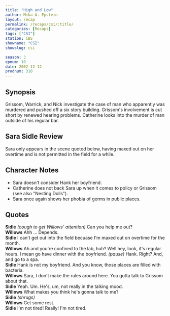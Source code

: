 ```yaml
---
title: "High and Low"
author: Mika A. Epstein
layout: recap
permalink: /recaps/csi/:title/
categories: [Recaps]
tags: ["CSI"]
station: CBS
showname: "CSI"
showslug: csi

season: 3
epnum: 10
date: 2002-12-12
prodnum: 310  
---
```


## Synopsis

Grissom, Warrick, and Nick investigate the case of man who apparently was murdered and pushed off a six story building. Grissom's involvement is cut short by renewed hearing problems. Catherine looks into the murder of man outside of his regular bar.

## Sara Sidle Review

Sara only appears in the scene quoted below, having maxed out on her overtime and is not permitted in the field for a while.

## Character Notes

* Sara doesn't consider Hank her boyfriend.  
* Catherine does not back Sara up when it comes to policy or Grissom (see also "Nesting Dolls").  
* Sara once again shows her phobia of germs in public places.

## Quotes

**Sidle** _(cough to get Willows' attention)_ Can you help me out?  
**Willows** Ahh ... Depends.  
**Sidle** I can't get out into the field becuase I'm maxed out on overtime for the month.  
**Willows** Ah and you're confined to the lab, huh? Well hey, look, it's regular hours. I mean go have dinner with the boyfriend. _(pause)_ Hank. Right? And, and go to a spa.  
**Sidle** Hank is not my boyfriend. And you know, those places are filled with bacteria.  
**Willows** Sara, I don't make the rules around here. You gotta talk to Grissom about that.  
**Sidle** Yeah. Um. He's, um, not really in the talking mood.  
**Willows** What makes you think he's gonna talk to me?  
**Sidle** _(shrugs)_  
**Willows** Get some rest.  
**Sidle** I'm not tired! Really! I'm not tired.

